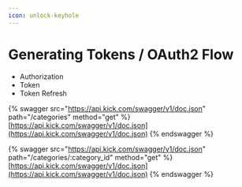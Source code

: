 ```yaml
---
icon: unlock-keyhole
---
```


# Generating Tokens / OAuth2 Flow

* Authorization
* Token
* Token Refresh

{% swagger src="https://api.kick.com/swagger/v1/doc.json" path="/categories" method="get" %}
[https://api.kick.com/swagger/v1/doc.json](https://api.kick.com/swagger/v1/doc.json)
{% endswagger %}

{% swagger src="https://api.kick.com/swagger/v1/doc.json" path="/categories/:category_id" method="get" %}
[https://api.kick.com/swagger/v1/doc.json](https://api.kick.com/swagger/v1/doc.json)
{% endswagger %}
